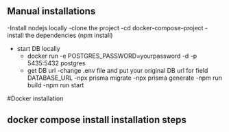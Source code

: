 ## Manual installations
 -Install nodejs locally
 -clone the project
 -cd docker-compose-project
 -install the dependencies (npm install)
 - start DB locally
    - docker run -e POSTGRES_PASSWORD=yourpassword -d -p 5435:5432 postgres
    - get DB url
 -change .env file and put your original DB url for field DATABASE_URL
 -npx prisma migrate
 -npx prisma generate
 -npm run build
 -npm run start

 #Docker installation

 ## docker compose install installation steps
 
 